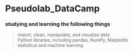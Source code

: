 # Pseudolab_DataCamp

### studying and learning  the following things 

> import, clean, manipulate, and visualize data  
Python libraries, including pandas, NumPy, Matplotlib   
 statistical and machine learning  
 
